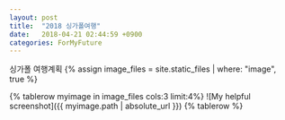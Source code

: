 ```yaml
---
layout: post
title:  "2018 싱가폴여행"
date:   2018-04-21 02:44:59 +0900
categories: ForMyFuture
---
```


싱가폴 여행계획
{% assign image_files = site.static_files | where: "image", true %}
<table>
{% tablerow  myimage in image_files cols:3 limit:4%}
  ![My helpful screenshot]({{ myimage.path | absolute_url }})
{% tablerow  %}
</table>
